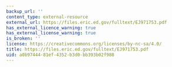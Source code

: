 ```yaml
---
backup_url: ''
content_type: external-resource
external_url: https://files.eric.ed.gov/fulltext/EJ971753.pdf
has_external_licence_warning: true
has_external_license_warning: true
is_broken: ''
license: https://creativecommons.org/licenses/by-nc-sa/4.0/
title: https://files.eric.ed.gov/fulltext/EJ971753.pdf
uid: a0b97444-81ef-4352-b3d0-bb393b02f988
---
```

